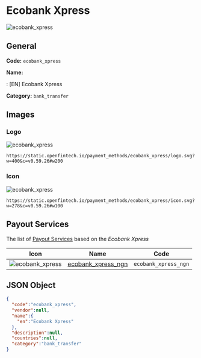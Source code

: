 
# Ecobank Xpress 
![ecobank_xpress](https://static.openfintech.io/payment_methods/ecobank_xpress/logo.svg?w=400&c=v0.59.26#w200)  

## General 
**Code:** `ecobank_xpress` 
 
**Name:** 
 
:	[EN] Ecobank Xpress 
 
**Category:** `bank_transfer` 
 

## Images 

### Logo 
![ecobank_xpress](https://static.openfintech.io/payment_methods/ecobank_xpress/logo.svg?w=400&c=v0.59.26#w200)  

```
https://static.openfintech.io/payment_methods/ecobank_xpress/logo.svg?w=400&c=v0.59.26#w200
```  

### Icon 
![ecobank_xpress](https://static.openfintech.io/payment_methods/ecobank_xpress/icon.svg?w=278&c=v0.59.26#w100)  

```
https://static.openfintech.io/payment_methods/ecobank_xpress/icon.svg?w=278&c=v0.59.26#w100
```  

## Payout Services 
 
The list of [Payout Services](/payout-services/) based on the _Ecobank Xpress_ 

|Icon|Name|Code| 
|:---:|:---:|:---:| 
|![ecobank_xpress](https://static.openfintech.io/payout_methods/ecobank_xpress/icon.svg?w=278&c=v0.59.26#w40) |[ecobank_xpress_ngn](/payout-services/ecobank_xpress_ngn/)|`ecobank_xpress_ngn`| 
 

## JSON Object 

```json
{
  "code":"ecobank_xpress",
  "vendor":null,
  "name":{
    "en":"Ecobank Xpress"
  },
  "description":null,
  "countries":null,
  "category":"bank_transfer"
}
```  
